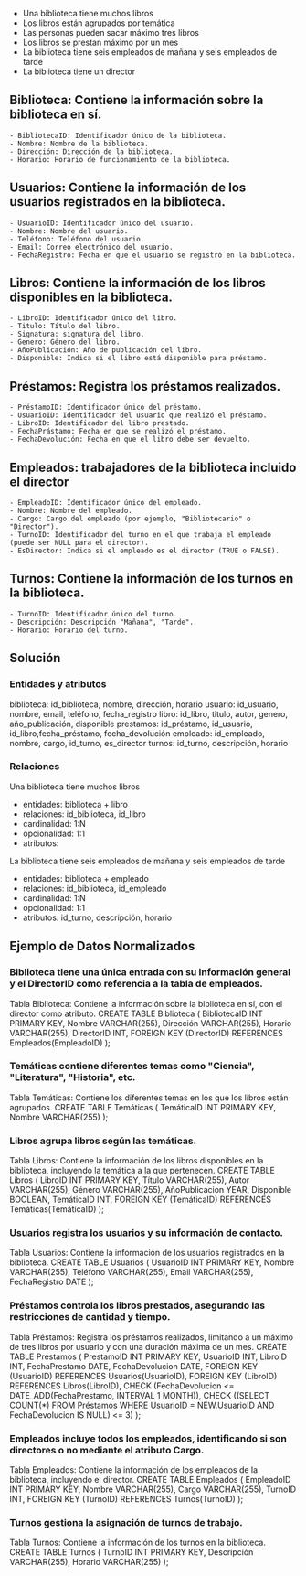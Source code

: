 - Una biblioteca tiene muchos libros
- Los libros están agrupados por temática
- Las personas pueden sacar máximo tres libros
- Los libros se prestan máximo por un mes
- La biblioteca tiene seis empleados de mañana y seis empleados de tarde
- La biblioteca tiene un director

## Biblioteca: Contiene la información sobre la biblioteca en sí.
    - BibliotecaID: Identificador único de la biblioteca.
    - Nombre: Nombre de la biblioteca.
    - Dirección: Dirección de la biblioteca.
    - Horario: Horario de funcionamiento de la biblioteca.

## Usuarios: Contiene la información de los usuarios registrados en la biblioteca.
    - UsuarioID: Identificador único del usuario.
    - Nombre: Nombre del usuario.
    - Teléfono: Teléfono del usuario.
    - Email: Correo electrónico del usuario.
    - FechaRegistro: Fecha en que el usuario se registró en la biblioteca.
  
## Libros: Contiene la información de los libros disponibles en la biblioteca.
    - LibroID: Identificador único del libro.
    - Titulo: Título del libro.
    - Signatura: signatura del libro.
    - Genero: Género del libro.
    - AñoPublicación: Año de publicación del libro.
    - Disponible: Indica si el libro está disponible para préstamo.

## Préstamos: Registra los préstamos realizados.
    - PréstamoID: Identificador único del préstamo.
    - UsuarioID: Identificador del usuario que realizó el préstamo.
    - LibroID: Identificador del libro prestado.
    - FechaPrástamo: Fecha en que se realizó el préstamo.
    - FechaDevolución: Fecha en que el libro debe ser devuelto.

## Empleados: trabajadores de la biblioteca incluido el director
    - EmpleadoID: Identificador único del empleado.
    - Nombre: Nombre del empleado.
    - Cargo: Cargo del empleado (por ejemplo, "Bibliotecario" o "Director").
    - TurnoID: Identificador del turno en el que trabaja el empleado (puede ser NULL para el director).
    - EsDirector: Indica si el empleado es el director (TRUE o FALSE).

## Turnos: Contiene la información de los turnos en la biblioteca.
    - TurnoID: Identificador único del turno.
    - Descripción: Descripción "Mañana", "Tarde".
    - Horario: Horario del turno.


## Solución

### Entidades y atributos
biblioteca: id_biblioteca, nombre, dirección, horario
usuario: id_usuario, nombre, email, teléfono, fecha_registro
libro: id_libro, titulo, autor, genero, año_publicación, disponible
prestamos: id_préstamo, id_usuario, id_libro,fecha_préstamo, fecha_devolución
empleado: id_empleado, nombre, cargo, id_turno, es_director
turnos: id_turno, descripción, horario


### Relaciones

Una biblioteca tiene muchos libros
- entidades: biblioteca + libro
- relaciones: id_biblioteca, id_libro
- cardinalidad: 1:N
- opcionalidad: 1:1
- atributos: 

La biblioteca tiene seis empleados de mañana y seis empleados de tarde
- entidades: biblioteca + empleado
- relaciones: id_biblioteca, id_empleado
- cardinalidad: 1:N
- opcionalidad: 1:1
- atributos: id_turno, descripción, horario




## Ejemplo de Datos Normalizados
### Biblioteca tiene una única entrada con su información general y el DirectorID como referencia a la tabla de empleados.
Tabla Biblioteca: Contiene la información sobre la biblioteca en sí, con el director como atributo.
CREATE TABLE Biblioteca (
    BibliotecaID INT PRIMARY KEY,
    Nombre VARCHAR(255),
    Dirección VARCHAR(255),
    Horario VARCHAR(255),
    DirectorID INT,
    FOREIGN KEY (DirectorID) REFERENCES Empleados(EmpleadoID)
);

### Temáticas contiene diferentes temas como "Ciencia", "Literatura", "Historia", etc.
Tabla Temáticas: Contiene los diferentes temas en los que los libros están agrupados.
CREATE TABLE Temáticas (
    TemáticaID INT PRIMARY KEY,
    Nombre VARCHAR(255)
);

### Libros agrupa libros según las temáticas.
Tabla Libros: Contiene la información de los libros disponibles en la biblioteca, incluyendo la temática a la que pertenecen.
CREATE TABLE Libros (
    LibroID INT PRIMARY KEY,
    Título VARCHAR(255),
    Autor VARCHAR(255),
    Género VARCHAR(255),
    AñoPublicacion YEAR,
    Disponible BOOLEAN,
    TemáticaID INT,
    FOREIGN KEY (TemáticaID) REFERENCES Temáticas(TemáticaID)
);

### Usuarios registra los usuarios y su información de contacto.
Tabla Usuarios: Contiene la información de los usuarios registrados en la biblioteca.
CREATE TABLE Usuarios (
    UsuarioID INT PRIMARY KEY,
    Nombre VARCHAR(255),
    Teléfono VARCHAR(255),
    Email VARCHAR(255),
    FechaRegistro DATE
);

### Préstamos controla los libros prestados, asegurando las restricciones de cantidad y tiempo.
Tabla Préstamos: Registra los préstamos realizados, limitando a un máximo de tres libros por usuario y con una duración máxima de un mes.
CREATE TABLE Préstamos (
    PrestamoID INT PRIMARY KEY,
    UsuarioID INT,
    LibroID INT,
    FechaPrestamo DATE,
    FechaDevolucion DATE,
    FOREIGN KEY (UsuarioID) REFERENCES Usuarios(UsuarioID),
    FOREIGN KEY (LibroID) REFERENCES Libros(LibroID),
    CHECK (FechaDevolucion <= DATE_ADD(FechaPrestamo, INTERVAL 1 MONTH)),
    CHECK ((SELECT COUNT(*) FROM Préstamos WHERE UsuarioID = NEW.UsuarioID AND FechaDevolucion IS NULL) <= 3)
);


### Empleados incluye todos los empleados, identificando si son directores o no mediante el atributo Cargo.
Tabla Empleados: Contiene la información de los empleados de la biblioteca, incluyendo el director.
CREATE TABLE Empleados (
    EmpleadoID INT PRIMARY KEY,
    Nombre VARCHAR(255),
    Cargo VARCHAR(255),
    TurnoID INT,
    FOREIGN KEY (TurnoID) REFERENCES Turnos(TurnoID)
);

### Turnos gestiona la asignación de turnos de trabajo.
Tabla Turnos: Contiene la información de los turnos en la biblioteca.
CREATE TABLE Turnos (
    TurnoID INT PRIMARY KEY,
    Descripción VARCHAR(255),
    Horario VARCHAR(255)
);

